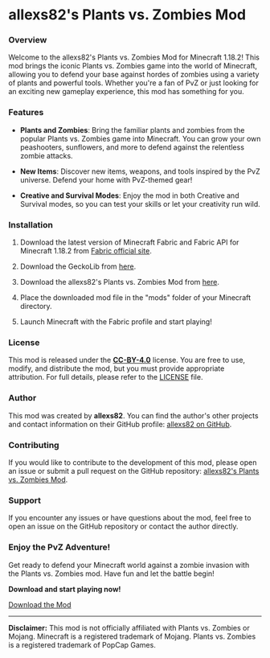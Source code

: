 # allexs82's Plants vs. Zombies Mod

### Overview

Welcome to the allexs82's Plants vs. Zombies Mod for Minecraft 1.18.2! This mod brings the iconic Plants vs. Zombies game into the world of Minecraft, allowing you to defend your base against hordes of zombies using a variety of plants and powerful tools. Whether you're a fan of PvZ or just looking for an exciting new gameplay experience, this mod has something for you.

### Features

- **Plants and Zombies**: Bring the familiar plants and zombies from the popular Plants vs. Zombies game into Minecraft. You can grow your own peashooters, sunflowers, and more to defend against the relentless zombie attacks.

- **New Items**: Discover new items, weapons, and tools inspired by the PvZ universe. Defend your home with PvZ-themed gear!

- **Creative and Survival Modes**: Enjoy the mod in both Creative and Survival modes, so you can test your skills or let your creativity run wild.

### Installation

1. Download the latest version of Minecraft Fabric and Fabric API for Minecraft 1.18.2 from [Fabric official site](https://fabricmc.net/use/installer/).

2. Download the GeckoLib from [here](https://modrinth.com/mod/geckolib).

3. Download the allexs82's Plants vs. Zombies Mod from [here](https://modrinth.com/mod/allexs82s-plants-vs.-zombies).

4. Place the downloaded mod file in the "mods" folder of your Minecraft directory.

5. Launch Minecraft with the Fabric profile and start playing!

### License

This mod is released under the [**CC-BY-4.0**](https://creativecommons.org/licenses/by/4.0/) license. You are free to use, modify, and distribute the mod, but you must provide appropriate attribution. For full details, please refer to the [LICENSE](LICENSE) file.

### Author

This mod was created by **allexs82**. You can find the author's other projects and contact information on their GitHub profile: [allexs82 on GitHub](https://github.com/allexs82).

### Contributing

If you would like to contribute to the development of this mod, please open an issue or submit a pull request on the GitHub repository: [allexs82's Plants vs. Zombies Mod](https://github.com/allexs82/MC-PVZ-Mod-Fabric).

### Support

If you encounter any issues or have questions about the mod, feel free to open an issue on the GitHub repository or contact the author directly.

### Enjoy the PvZ Adventure!

Get ready to defend your Minecraft world against a zombie invasion with the Plants vs. Zombies mod. Have fun and let the battle begin!

**Download and start playing now!**

[Download the Mod](https://modrinth.com/mod/allexs82s-plants-vs.-zombies)

---

**Disclaimer:** This mod is not officially affiliated with Plants vs. Zombies or Mojang. Minecraft is a registered trademark of Mojang. Plants vs. Zombies is a registered trademark of PopCap Games.
